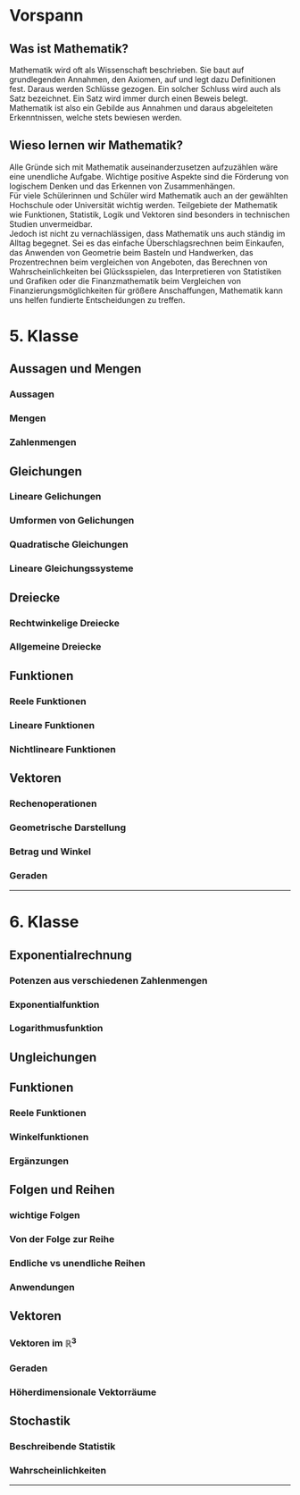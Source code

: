 # Vorspann
## Was ist Mathematik?
Mathematik wird oft als Wissenschaft beschrieben. Sie baut auf grundlegenden Annahmen, den Axiomen, auf und legt dazu Definitionen fest. Daraus werden Schlüsse gezogen. Ein solcher Schluss wird auch als Satz bezeichnet. Ein Satz wird immer durch einen Beweis belegt.  
Mathematik ist also ein Gebilde aus Annahmen und daraus abgeleiteten Erkenntnissen, welche stets bewiesen werden.
## Wieso lernen wir Mathematik?
Alle Gründe sich mit Mathematik auseinanderzusetzen aufzuzählen wäre eine unendliche Aufgabe. Wichtige positive Aspekte sind die Förderung von logischem Denken und das Erkennen von Zusammenhängen.  
Für viele Schülerinnen und Schüler wird Mathematik auch an der gewählten Hochschule oder Universität wichtig werden. Teilgebiete der Mathematik wie Funktionen, Statistik, Logik und Vektoren sind besonders in technischen Studien unvermeidbar.  
Jedoch ist nicht zu vernachlässigen, dass Mathematik uns auch ständig im Alltag begegnet. Sei es das einfache Überschlagsrechnen beim Einkaufen, das Anwenden von Geometrie beim Basteln und Handwerken, das Prozentrechnen beim vergleichen von Angeboten, das Berechnen von Wahrscheinlichkeiten bei Glücksspielen, das Interpretieren von Statistiken und Grafiken oder die Finanzmathematik beim Vergleichen von Finanzierungsmöglichkeiten für größere Anschaffungen, Mathematik kann uns helfen fundierte Entscheidungen zu treffen.

# 5. Klasse

## Aussagen und Mengen

### Aussagen
### Mengen
### Zahlenmengen


## Gleichungen

### Lineare Gelichungen
### Umformen von Gelichungen
### Quadratische Gleichungen
### Lineare Gleichungssysteme


## Dreiecke

### Rechtwinkelige Dreiecke
### Allgemeine Dreiecke


## Funktionen

### Reele Funktionen
### Lineare Funktionen
### Nichtlineare Funktionen


## Vektoren

### Rechenoperationen
### Geometrische Darstellung
### Betrag und Winkel
### Geraden

-------------------------------------

# 6. Klasse


## Exponentialrechnung

### Potenzen aus verschiedenen Zahlenmengen
### Exponentialfunktion
### Logarithmusfunktion


## Ungleichungen

## Funktionen

### Reele Funktionen
### Winkelfunktionen
### Ergänzungen


## Folgen und Reihen

### wichtige Folgen
### Von der Folge zur Reihe
### Endliche vs unendliche Reihen
### Anwendungen


## Vektoren

### Vektoren im $\mathbb{R}^3$
### Geraden
### Höherdimensionale Vektorräume


## Stochastik

### Beschreibende Statistik
### Wahrscheinlichkeiten

-------------------------------------
